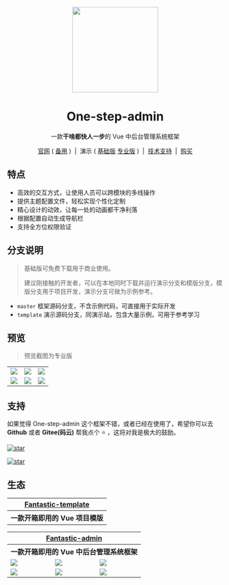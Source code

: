 <p align="center">
    <img src="https://hooray.gitee.io/one-step-admin/logo.png" width="200" height="200" />
</p>

<h1 align="center">One-step-admin</h1>

<p align="center">一款<b>干啥都快人一步</b>的 Vue 中后台管理系统框架</p>

<p align="center">
    <a href="https://hooray.gitee.io/one-step-admin" target="_blank">官网</a>
    ( <a href="https://hooray.github.io/one-step-admin" target="_blank">备用</a> )
    <span>&nbsp;|&nbsp;</span>
    演示
    ( <a href="https://hooray.gitee.io/one-step-admin/basic" target="_blank">基础版</a>
    <a href="https://hooray.gitee.io/one-step-admin/pro" target="_blank">专业版</a> )
    <span>&nbsp;|&nbsp;</span>
    <a href="https://hooray.gitee.io/one-step-admin/support.html" target="_blank">技术支持</a>
    <span>&nbsp;|&nbsp;</span>
    <a href="https://hooray.gitee.io/one-step-admin/buy.html" target="_blank">购买</a>
<p>

## 特点

- 高效的交互方式，让使用人员可以跨模块的多线操作
- 提供主题配置文件，轻松实现个性化定制
- 精心设计的动效，让每一处的动画都干净利落
- 根据配置自动生成导航栏
- 支持全方位权限验证

## 分支说明

> 基础版可免费下载用于商业使用。
> 
> 建议刚接触的开发者，可以在本地同时下载并运行演示分支和模版分支，模版分支用于项目开发，演示分支可做为示例参考。

- `master` 框架源码分支，不含示例代码，可直接用于实际开发
- `template` 演示源码分支，同演示站，包含大量示例，可用于参考学习

## 预览

> 预览截图为专业版

<table>
    <tr>
        <td><img src="https://hooray.gitee.io/one-step-admin/preview1.png" /></td>
        <td><img src="https://hooray.gitee.io/one-step-admin/preview2.png" /></td>
        <td><img src="https://hooray.gitee.io/one-step-admin/preview3.png" /></td>
    </tr>
    <tr>
        <td><img src="https://hooray.gitee.io/one-step-admin/preview4.png" /></td>
        <td><img src="https://hooray.gitee.io/one-step-admin/preview5.png" /></td>
        <td><img src="https://hooray.gitee.io/one-step-admin/preview6.png" /></td>
    </tr>
</table>

## 支持

如果觉得 One-step-admin 这个框架不错，或者已经在使用了，希望你可以去 **Github** 或者 **Gitee(码云)** 帮我点个 ⭐ ，这将对我是极大的鼓励。

[![star](https://img.shields.io/github/stars/hooray/one-step-admin?style=social)](https://github.com/hooray/one-step-admin/stargazers)

[![star](https://gitee.com/hooray/one-step-admin/badge/star.svg?theme=dark)](https://gitee.com/hooray/one-step-admin/stargazers)

## 生态

<table>
    <tr>
        <th colspan="3" align="center">
            <a href="https://hooray.gitee.io/fantastic-template" target="_blank">Fantastic-template</a>
        </th>
    </tr>
    <tr>
        <th colspan="3" align="center">
            一款开箱即用的 Vue 项目模版
        </th>
    </tr>
</table>

<table>
    <tr>
        <th colspan="3" align="center">
            <a href="https://hooray.gitee.io/fantastic-admin/" target="_blank">Fantastic-admin</a>
        </th>
    </tr>
    <tr>
        <th colspan="3" align="center">
            一款开箱即用的 Vue 中后台管理系统框架
        </th>
    </tr>
    <tr>
        <td><img src="https://hooray.gitee.io/fantastic-admin/preview1.png" /></td>
        <td><img src="https://hooray.gitee.io/fantastic-admin/preview2.png" /></td>
        <td><img src="https://hooray.gitee.io/fantastic-admin/preview3.png" /></td>
    </tr>
    <tr>
        <td><img src="https://hooray.gitee.io/fantastic-admin/preview4.png" /></td>
        <td><img src="https://hooray.gitee.io/fantastic-admin/preview5.png" /></td>
        <td><img src="https://hooray.gitee.io/fantastic-admin/preview6.png" /></td>
    </tr>
</table>
